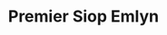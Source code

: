 ---
title: "Premier Siop Emlyn"
url: /castell-newydd-emlyn-newcastle-emlyn/premier-siop-emlyn/
shop: convenience
---